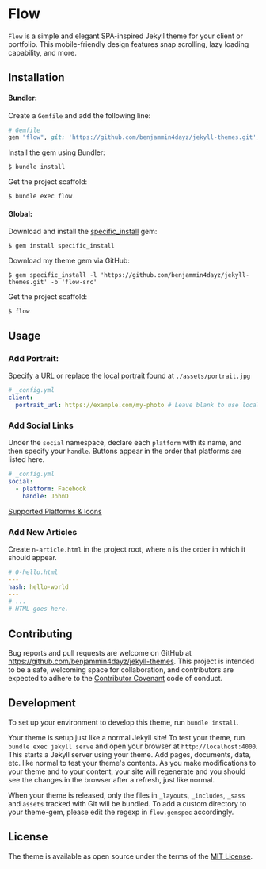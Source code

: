 # Flow

`Flow` is a simple and elegant SPA-inspired Jekyll theme for your client or portfolio. This mobile-friendly design features snap scrolling, lazy loading capability, and more.

## Installation

#### Bundler:

Create a `Gemfile` and add the following line:

```ruby
# Gemfile
gem "flow", git: 'https://github.com/benjammin4dayz/jekyll-themes.git', branch: 'flow-src'
```

Install the gem using Bundler:

    $ bundle install

Get the project scaffold:

    $ bundle exec flow

#### Global:

Download and install the [specific_install](https://rubygems.org/gems/specific_install/versions/0.3.8) gem:

    $ gem install specific_install

Download my theme gem via GitHub:

    $ gem specific_install -l 'https://github.com/benjammin4dayz/jekyll-themes.git' -b 'flow-src'

Get the project scaffold:

    $ flow

## Usage

### Add Portrait:

Specify a URL or replace the [local portrait](./assets/portrait.jpg) found at `./assets/portrait.jpg`

```yaml
# _config.yml
client:
  portrait_url: https://example.com/my-photo # Leave blank to use local portrait
```

### Add Social Links

Under the `social` namespace, declare each `platform` with its name, and then specify your `handle`. Buttons appear in the order that platforms are listed here.

```yaml
# _config.yml
social:
  - platform: Facebook
    handle: JohnD
```

[Supported Platforms & Icons](./_data/social_icons.yml)

### Add New Articles

Create `n-article.html` in the project root, where `n` is the order in which it should appear.

```yaml
# 0-hello.html
---
hash: hello-world
---
# ...
# HTML goes here.
```

## Contributing

Bug reports and pull requests are welcome on GitHub at https://github.com/benjammin4dayz/jekyll-themes. This project is intended to be a safe, welcoming space for collaboration, and contributors are expected to adhere to the [Contributor Covenant](https://www.contributor-covenant.org/) code of conduct.

## Development

To set up your environment to develop this theme, run `bundle install`.

Your theme is setup just like a normal Jekyll site! To test your theme, run `bundle exec jekyll serve` and open your browser at `http://localhost:4000`. This starts a Jekyll server using your theme. Add pages, documents, data, etc. like normal to test your theme's contents. As you make modifications to your theme and to your content, your site will regenerate and you should see the changes in the browser after a refresh, just like normal.

When your theme is released, only the files in `_layouts`, `_includes`, `_sass` and `assets` tracked with Git will be bundled.
To add a custom directory to your theme-gem, please edit the regexp in `flow.gemspec` accordingly.

## License

The theme is available as open source under the terms of the [MIT License](https://opensource.org/licenses/MIT).
